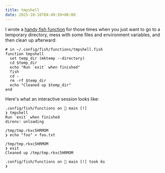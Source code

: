 ```yaml
---
title: tmpshell
date: 2025-10-16T04:49:59+00:00
---
```


I wrote a [handy fish function](https://github.com/pcrockett/lappy/blob/37f852c69ac68037011bc016d90782f2a16e827d/config/fish/functions/tmpshell.fish)
for those times when you just want to go to a temporary directory, mess with some files
and environment variables, and then clean up afterward:

```
# in ~/.config/fish/functions/tmpshell.fish
function tmpshell
  set temp_dir (mktemp --directory)
  cd $temp_dir
  echo "Run `exit` when finished"
  fish
  cd -
  rm -rf $temp_dir
  echo "Cleaned up $temp_dir"
end
```

Here's what an interactive session looks like:

```
.config/fish/functions on  main [!]
❯ tmpshell
Run `exit` when finished
direnv: unloading

/tmp/tmp.rkxc5HRMOM
❯ echo "foo" > foo.txt

/tmp/tmp.rkxc5HRMOM
❯ exit
Cleaned up /tmp/tmp.rkxc5HRMOM

.config/fish/functions on  main [!] took 6s
❯
```
